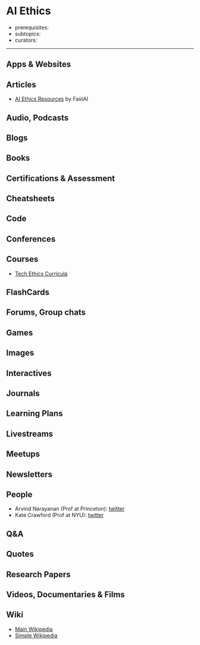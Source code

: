 # AI Ethics

- prerequisites:
- subtopics:
- curators:

------

## Apps & Websites

## Articles

- [AI Ethics Resources](https://www.fast.ai/2018/09/24/ai-ethics-resources/) by FastAI

## Audio, Podcasts

## Blogs

## Books

## Certifications & Assessment

## Cheatsheets

## Code

## Conferences

## Courses

- [Tech Ethics Curricula](https://medium.com/@cfiesler/tech-ethics-curricula-a-collection-of-syllabi-3eedfb76be18)

## FlashCards

## Forums, Group chats

## Games

## Images

## Interactives

## Journals

## Learning Plans

## Livestreams

## Meetups

## Newsletters

## People

- Arvind Narayanan (Prof at Princeton): [twitter](https://twitter.com/timnitGebru)
- Kate Crawford (Prof at NYU): [twitter](https://twitter.com/katecrawford)

## Q&A

## Quotes

## Research Papers

## Videos, Documentaries & Films

## Wiki

- [Main Wikipedia]()
- [Simple Wikipedia]()

